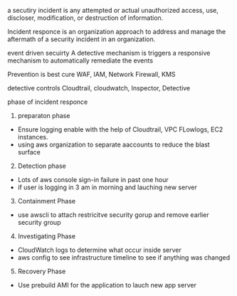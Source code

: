 a secutiry incident is any attempted or actual unauthorized access, use, discloser, modification, or destruction of information.

Incident responce is an organization approach to address and manage the aftermath of a security incident in an organization.

event driven secuirty
A detective mechanism is triggers a responsive mechanism to automatically remediate the events


Prevention is best cure
WAF, IAM, Network Firewall, KMS


detective controls
Cloudtrail, cloudwatch, Inspector, Detective


phase of incident responce
1. preparaton phase
- Ensure logging enable with the help of Cloudtrail, VPC FLowlogs, EC2 instances.
- using aws organization to separate aaccounts to reduce the blast surface

2. Detection phase
- Lots of aws console sign-in failure in past one hour
- if user is logging in 3 am in morning and lauching new server

3. Containment Phase
- use awscli to attach restricitve security gorup and remove earlier security group

4. Investigating Phase 
- CloudWatch logs to determine what occur inside server
- aws config to see infrastructure timeline to see if anything was changed

5. Recovery Phase
- Use prebuild AMI for the application to lauch new app server
